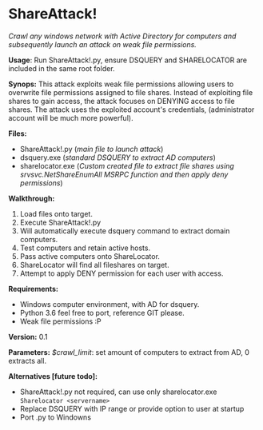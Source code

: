 # ShareAttack!
*Crawl any windows network with Active Directory for computers and subsequently launch an attack on weak file permissions.*

__Usage__: Run ShareAttack!.py, ensure DSQUERY and SHARELOCATOR are included in the same root folder.

__Synops:__ This attack exploits weak file permissions allowing users to overwrite file permissions assigned to file shares.
Instead of exploiting file shares to gain access, the attack focuses on DENYING access to file shares. The attack uses the exploited account's credentials, (administrator account will be much more powerful). 

__Files:__ 
* ShareAttack!.py (_main file to launch attack_)
* dsquery.exe (_standard DSQUERY to extract AD computers_)
* sharelocator.exe (_Custom created file to extract file shares using srvsvc.NetShareEnumAll MSRPC function and then apply deny   permissions_)

__Walkthrough:__
1. Load files onto target.
2. Execute ShareAttack!.py
3. Will automatically execute dsquery command to extract domain computers.
4. Test computers and retain active hosts.
5. Pass active computers onto ShareLocator.
6. ShareLocator will find all fileshares on target.
7. Attempt to apply DENY permission for each user with access.

__Requirements:__
* Windows computer environment, with AD for dsquery.
* Python 3.6 feel free to port, reference GIT please.
* Weak file permissions :P

__Version:__ 0.1       

__Parameters:__ *$crawl_limit*: set amount of computers to extract from AD, 0 extracts all.

__Alternatives [future todo]:__
* ShareAttack!.py not required, can use only sharelocator.exe ```Sharelocator <servername>```
* Replace DSQUERY with IP range or provide option to user at startup
* Port .py to Windowns

